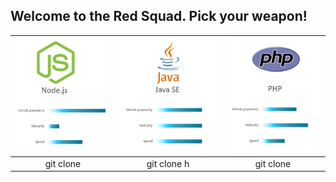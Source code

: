 ## Welcome to the Red Squad. Pick your weapon! ##


| ![Red Squad](nodejs.png)  | ![Blue Squad](javase.png) | ![Black Squad](php.png) |
|:---:|:---:|:---:|
| git clone  |   git clone h | git clone |

